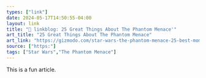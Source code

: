 ```yaml
---
types: ["link"]
date: 2024-05-17T14:50:55-04:00
layout: link
title: "🔗 linkblog: 25 Great Things About The Phantom Menace'"
art_title: "25 Great Things About The Phantom Menace"
art_link: "https://gizmodo.com/star-wars-the-phantom-menace-25-best-moments-1851483303"
source: ["https:"]
tags: ["Star Wars","The Phantom Menace"]
---
```

This is a fun article.
